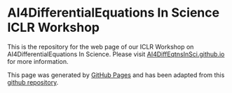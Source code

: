 # AI4DifferentialEquations In Science ICLR Workshop

This is the repository for the web page of our ICLR Workshop on
AI4DifferentialEquations In Science. Please visit
[AI4DiffEqtnsInSci.github.io](https://dcmaddix.github.io/AI4DiffEqtnsInSci.github.io)
for more information.

This page was generated by [GitHub Pages](https://pages.github.com/) and has been adapted from this [github repository](https://github.com/gt-rl/gt-rl.github.io).
